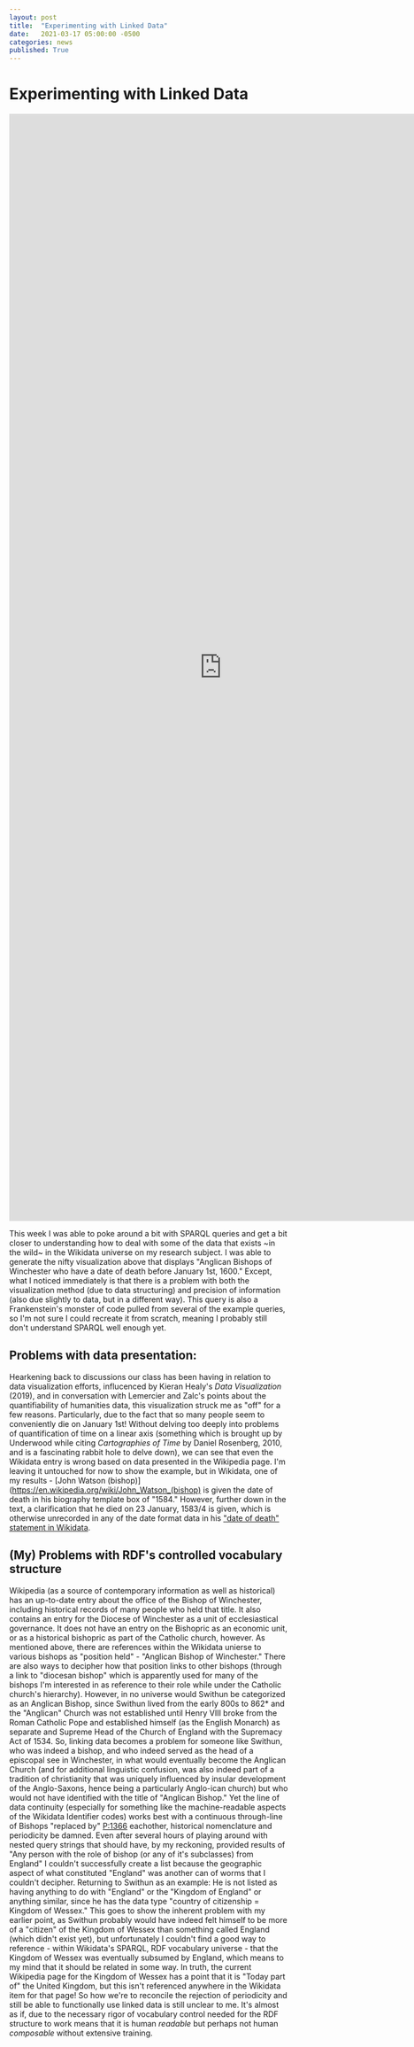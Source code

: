 ```yaml
---
layout: post
title:  "Experimenting with Linked Data"
date:   2021-03-17 05:00:00 -0500
categories: news
published: True
---
```


# Experimenting with Linked Data
<iframe style="width: 80vw; height: 50vh; border: none;" src="https://w.wiki/36fN" referrerpolicy="origin" sandbox="allow-scripts allow-same-origin allow-popups"></iframe>

This week I was able to poke around a bit with SPARQL queries and get a bit closer to understanding how to deal with some of the data that exists ~in the wild~ in the Wikidata universe on my research subject. I was able to generate the nifty visualization above that displays "Anglican Bishops of Winchester who have a date of death before January 1st, 1600." Except, what I noticed immediately is that there is a problem with both the visualization method (due to data structuring) and precision of information (also due slightly to data, but in a different way). This query is also a Frankenstein's monster of code pulled from several of the example queries, so I'm not sure I could recreate it from scratch, meaning I probably still don't understand SPARQL well enough yet.

## Problems with data presentation:
Hearkening back to discussions our class has been having in relation to data visualization efforts, influcenced by Kieran Healy's _Data Visualization_ (2019), and in conversation with Lemercier and Zalc's  points about the quantifiability of humanities data, this visualization struck me as "off" for a few reasons. Particularly, due to the fact that so many people seem to conveniently die on January 1st! Without delving too deeply into problems of quantification of time on a linear axis (something which is brought up by Underwood while citing _Cartographies of Time_ by Daniel Rosenberg, 2010, and is a fascinating rabbit hole to delve down), we can see that even the Wikidata entry is wrong based on data presented in the Wikipedia page. I'm leaving it untouched for now to show the example, but in Wikidata, one of my results - [John Watson (bishop)](https://en.wikipedia.org/wiki/John_Watson_(bishop) is given the date of death in his biography template box of "1584." However, further down in the text, a clarification that he died on 23 January, 1583/4 is given, which is otherwise unrecorded in any of the date format data in his ["date of death" statement in Wikidata](https://www.wikidata.org/wiki/Q16863534).


## (My) Problems with RDF's controlled vocabulary structure 
Wikipedia (as a source of contemporary information as well as historical) has an up-to-date entry about the office of the Bishop of Winchester, including historical records of many people who held that title. It also contains an entry for the Diocese of Winchester as a unit of ecclesiastical governance. It does not have an entry on the Bishopric as an economic unit, or as a historical bishopric as part of the Catholic church, however. As mentioned above, there are references within the Wikidata unierse to various bishops as "position held" - "Anglican Bishop of Winchester." There are also ways to decipher how that position links to other bishops (through a link to "diocesan bishop" which is apparently used for many of the bishops I'm interested in as reference to their role while under the Catholic church's hierarchy). However, in no universe would Swithun be categorized as an Anglican Bishop, since Swithun lived from the early 800s to 862\* and the "Anglican" Church was not established until Henry VIII broke from the Roman Catholic Pope and established himself (as the English Monarch) as separate and Supreme Head of the Church of England with the Supremacy Act of 1534. So, linking data becomes a problem for someone like Swithun, who was indeed a bishop, and who indeed served as the head of a episcopal see in Winchester, in what would eventually become the Anglican Church (and for additional linguistic confusion, was also indeed part of a tradition of christianity that was uniquely influenced by insular development of the Anglo-Saxons, hence being a particularly Anglo-ican church) but who would not have identified with the title of "Anglican Bishop." Yet the line of data continuity (especially for something like the machine-readable aspects of the Wikidata Identifier codes) works best with a continuous through-line of Bishops "replaced by" [P:1366](https://www.wikidata.org/wiki/Property:P1366) eachother, historical nomenclature and periodicity be damned. Even after several hours of playing around with nested query strings that should have, by my reckoning, provided results of "Any person with the role of bishop (or any of it's subclasses) from England" I couldn't successfully create a list because the geographic aspect of what constituted "England" was another can of worms that I couldn't decipher.
Returning to Swithun as an example: He is not listed as having anything to do with "England" or the "Kingdom of England" or anything similar, since he has the data type "country of citizenship = Kingdom of Wessex." This goes to show the inherent problem with my earlier point, as Swithun probably would have indeed felt himself to be more of a "citizen" of the Kingdom of Wessex than something called England (which didn't exist yet), but unfortunately I couldn't find a good way to reference - within Wikidata's SPARQL, RDF vocabulary universe - that the Kingdom of Wessex was eventually subsumed by England, which means to my mind that it should be related in some way. In truth, the current Wikipedia page for the Kingdom of Wessex has a point that it is "Today part of" the United Kingdom, but this isn't referenced anywhere in the Wikidata item for that page! So how we're to reconcile the rejection of periodicity and still be able to functionally use linked data is still unclear to me. It's almost as if, due to the necessary rigor of vocabulary control needed for the RDF structure to work means that it is human *readable* but perhaps not human *composable* without extensive training.